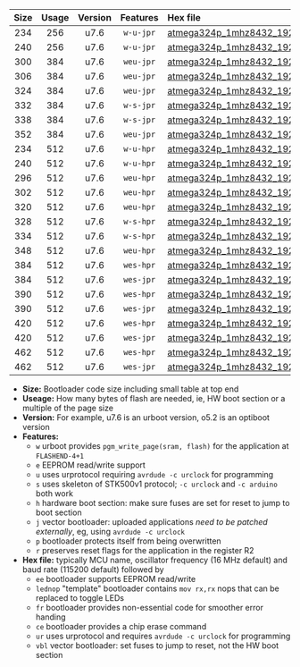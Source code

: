 |Size|Usage|Version|Features|Hex file|
|:-:|:-:|:-:|:-:|:--|
|234|256|u7.6|`w-u-jpr`|[atmega324p_1mhz8432_19200bps_ur_vbl.hex](https://raw.githubusercontent.com/stefanrueger/urboot/main/atmega324p_1mhz8432_19200bps_ur_vbl.hex)|
|240|256|u7.6|`w-u-jpr`|[atmega324p_1mhz8432_19200bps_lednop_ur_vbl.hex](https://raw.githubusercontent.com/stefanrueger/urboot/main/atmega324p_1mhz8432_19200bps_lednop_ur_vbl.hex)|
|300|384|u7.6|`weu-jpr`|[atmega324p_1mhz8432_19200bps_ee_ur_vbl.hex](https://raw.githubusercontent.com/stefanrueger/urboot/main/atmega324p_1mhz8432_19200bps_ee_ur_vbl.hex)|
|306|384|u7.6|`weu-jpr`|[atmega324p_1mhz8432_19200bps_ee_lednop_ur_vbl.hex](https://raw.githubusercontent.com/stefanrueger/urboot/main/atmega324p_1mhz8432_19200bps_ee_lednop_ur_vbl.hex)|
|324|384|u7.6|`weu-jpr`|[atmega324p_1mhz8432_19200bps_ee_lednop_fr_ur_vbl.hex](https://raw.githubusercontent.com/stefanrueger/urboot/main/atmega324p_1mhz8432_19200bps_ee_lednop_fr_ur_vbl.hex)|
|332|384|u7.6|`w-s-jpr`|[atmega324p_1mhz8432_19200bps_vbl.hex](https://raw.githubusercontent.com/stefanrueger/urboot/main/atmega324p_1mhz8432_19200bps_vbl.hex)|
|338|384|u7.6|`w-s-jpr`|[atmega324p_1mhz8432_19200bps_lednop_vbl.hex](https://raw.githubusercontent.com/stefanrueger/urboot/main/atmega324p_1mhz8432_19200bps_lednop_vbl.hex)|
|352|384|u7.6|`weu-jpr`|[atmega324p_1mhz8432_19200bps_ee_lednop_fr_ce_ur_vbl.hex](https://raw.githubusercontent.com/stefanrueger/urboot/main/atmega324p_1mhz8432_19200bps_ee_lednop_fr_ce_ur_vbl.hex)|
|234|512|u7.6|`w-u-hpr`|[atmega324p_1mhz8432_19200bps_ur.hex](https://raw.githubusercontent.com/stefanrueger/urboot/main/atmega324p_1mhz8432_19200bps_ur.hex)|
|240|512|u7.6|`w-u-hpr`|[atmega324p_1mhz8432_19200bps_lednop_ur.hex](https://raw.githubusercontent.com/stefanrueger/urboot/main/atmega324p_1mhz8432_19200bps_lednop_ur.hex)|
|296|512|u7.6|`weu-hpr`|[atmega324p_1mhz8432_19200bps_ee_ur.hex](https://raw.githubusercontent.com/stefanrueger/urboot/main/atmega324p_1mhz8432_19200bps_ee_ur.hex)|
|302|512|u7.6|`weu-hpr`|[atmega324p_1mhz8432_19200bps_ee_lednop_ur.hex](https://raw.githubusercontent.com/stefanrueger/urboot/main/atmega324p_1mhz8432_19200bps_ee_lednop_ur.hex)|
|320|512|u7.6|`weu-hpr`|[atmega324p_1mhz8432_19200bps_ee_lednop_fr_ur.hex](https://raw.githubusercontent.com/stefanrueger/urboot/main/atmega324p_1mhz8432_19200bps_ee_lednop_fr_ur.hex)|
|328|512|u7.6|`w-s-hpr`|[atmega324p_1mhz8432_19200bps.hex](https://raw.githubusercontent.com/stefanrueger/urboot/main/atmega324p_1mhz8432_19200bps.hex)|
|334|512|u7.6|`w-s-hpr`|[atmega324p_1mhz8432_19200bps_lednop.hex](https://raw.githubusercontent.com/stefanrueger/urboot/main/atmega324p_1mhz8432_19200bps_lednop.hex)|
|348|512|u7.6|`weu-hpr`|[atmega324p_1mhz8432_19200bps_ee_lednop_fr_ce_ur.hex](https://raw.githubusercontent.com/stefanrueger/urboot/main/atmega324p_1mhz8432_19200bps_ee_lednop_fr_ce_ur.hex)|
|384|512|u7.6|`wes-hpr`|[atmega324p_1mhz8432_19200bps_ee.hex](https://raw.githubusercontent.com/stefanrueger/urboot/main/atmega324p_1mhz8432_19200bps_ee.hex)|
|384|512|u7.6|`wes-jpr`|[atmega324p_1mhz8432_19200bps_ee_vbl.hex](https://raw.githubusercontent.com/stefanrueger/urboot/main/atmega324p_1mhz8432_19200bps_ee_vbl.hex)|
|390|512|u7.6|`wes-hpr`|[atmega324p_1mhz8432_19200bps_ee_lednop.hex](https://raw.githubusercontent.com/stefanrueger/urboot/main/atmega324p_1mhz8432_19200bps_ee_lednop.hex)|
|390|512|u7.6|`wes-jpr`|[atmega324p_1mhz8432_19200bps_ee_lednop_vbl.hex](https://raw.githubusercontent.com/stefanrueger/urboot/main/atmega324p_1mhz8432_19200bps_ee_lednop_vbl.hex)|
|420|512|u7.6|`wes-hpr`|[atmega324p_1mhz8432_19200bps_ee_lednop_fr.hex](https://raw.githubusercontent.com/stefanrueger/urboot/main/atmega324p_1mhz8432_19200bps_ee_lednop_fr.hex)|
|420|512|u7.6|`wes-jpr`|[atmega324p_1mhz8432_19200bps_ee_lednop_fr_vbl.hex](https://raw.githubusercontent.com/stefanrueger/urboot/main/atmega324p_1mhz8432_19200bps_ee_lednop_fr_vbl.hex)|
|462|512|u7.6|`wes-hpr`|[atmega324p_1mhz8432_19200bps_ee_lednop_fr_ce.hex](https://raw.githubusercontent.com/stefanrueger/urboot/main/atmega324p_1mhz8432_19200bps_ee_lednop_fr_ce.hex)|
|462|512|u7.6|`wes-jpr`|[atmega324p_1mhz8432_19200bps_ee_lednop_fr_ce_vbl.hex](https://raw.githubusercontent.com/stefanrueger/urboot/main/atmega324p_1mhz8432_19200bps_ee_lednop_fr_ce_vbl.hex)|

- **Size:** Bootloader code size including small table at top end
- **Useage:** How many bytes of flash are needed, ie, HW boot section or a multiple of the page size
- **Version:** For example, u7.6 is an urboot version, o5.2 is an optiboot version
- **Features:**
  + `w` urboot provides `pgm_write_page(sram, flash)` for the application at `FLASHEND-4+1`
  + `e` EEPROM read/write support
  + `u` uses urprotocol requiring `avrdude -c urclock` for programming
  + `s` uses skeleton of STK500v1 protocol; `-c urclock` and `-c arduino` both work
  + `h` hardware boot section: make sure fuses are set for reset to jump to boot section
  + `j` vector bootloader: uploaded applications *need to be patched externally*, eg, using `avrdude -c urclock`
  + `p` bootloader protects itself from being overwritten
  + `r` preserves reset flags for the application in the register R2
- **Hex file:** typically MCU name, oscillator frequency (16 MHz default) and baud rate (115200 default) followed by
  + `ee` bootloader supports EEPROM read/write
  + `lednop` "template" bootloader contains `mov rx,rx` nops that can be replaced to toggle LEDs
  + `fr` bootloader provides non-essential code for smoother error handing
  + `ce` bootloader provides a chip erase command
  + `ur` uses urprotocol and requires `avrdude -c urclock` for programming
  + `vbl` vector bootloader: set fuses to jump to reset, not the HW boot section
